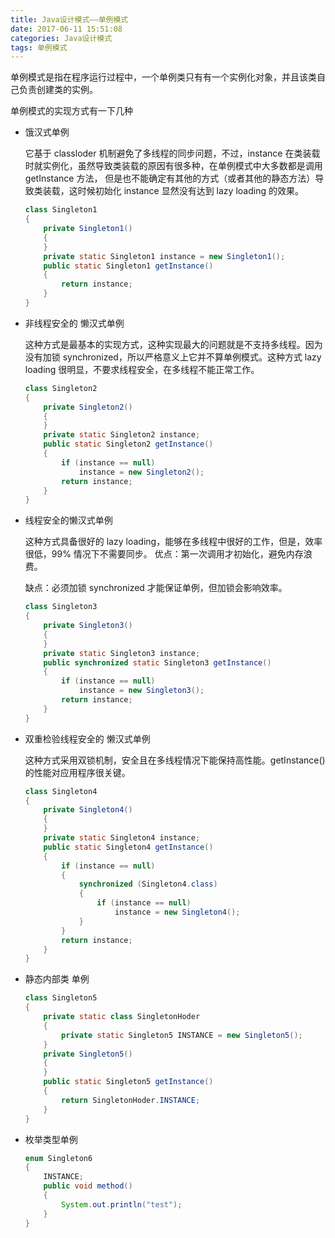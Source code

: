 ```yaml
---
title: Java设计模式——单例模式
date: 2017-06-11 15:51:08
categories: Java设计模式
tags: 单例模式
---
```


单例模式是指在程序运行过程中，一个单例类只有有一个实例化对象，并且该类自己负责创建类的实例。

单例模式的实现方式有一下几种

* 饿汉式单例

  它基于 classloder 机制避免了多线程的同步问题，不过，instance 在类装载时就实例化，虽然导致类装载的原因有很多种，在单例模式中大多数都是调用 getInstance 方法， 但是也不能确定有其他的方式（或者其他的静态方法）导致类装载，这时候初始化 instance 显然没有达到 lazy loading 的效果。

  ```Java
  class Singleton1
  {
      private Singleton1()
      {
      }
      private static Singleton1 instance = new Singleton1();
      public static Singleton1 getInstance()
      {
          return instance;
      }
  }
  ```



* 非线程安全的 懒汉式单例

  这种方式是最基本的实现方式，这种实现最大的问题就是不支持多线程。因为没有加锁 synchronized，所以严格意义上它并不算单例模式。这种方式 lazy loading 很明显，不要求线程安全，在多线程不能正常工作。

  ```Java
  class Singleton2
  {
      private Singleton2()
      {
      }
      private static Singleton2 instance;
      public static Singleton2 getInstance()
      {
          if (instance == null)
              instance = new Singleton2();
          return instance;
      }
  }
  ```



* 线程安全的懒汉式单例

  这种方式具备很好的 lazy loading，能够在多线程中很好的工作，但是，效率很低，99% 情况下不需要同步。
  优点：第一次调用才初始化，避免内存浪费。

  缺点：必须加锁 synchronized 才能保证单例，但加锁会影响效率。

  ```Java
  class Singleton3
  {
      private Singleton3()
      {
      }
      private static Singleton3 instance;
      public synchronized static Singleton3 getInstance()
      {
          if (instance == null)
              instance = new Singleton3();
          return instance;
      }
  }
  ```



* 双重检验线程安全的 懒汉式单例

  这种方式采用双锁机制，安全且在多线程情况下能保持高性能。getInstance() 的性能对应用程序很关键。

  ```Java
  class Singleton4
  {
      private Singleton4()
      {
      }
      private static Singleton4 instance;
      public static Singleton4 getInstance()
      {
          if (instance == null)
          {
              synchronized (Singleton4.class)
              {
                  if (instance == null)
                      instance = new Singleton4();
              }
          }
          return instance;
      }
  }
  ```



* 静态内部类 单例

  ```Java
  class Singleton5
  {
      private static class SingletonHoder
      {
          private static Singleton5 INSTANCE = new Singleton5();
      }
      private Singleton5()
      {
      }
      public static Singleton5 getInstance()
      {
          return SingletonHoder.INSTANCE;
      }
  }
  ```



* 枚举类型单例

  ```Java
  enum Singleton6
  {
      INSTANCE;
      public void method()
      {
          System.out.println("test");
      }
  }
  ```